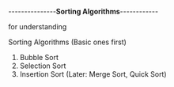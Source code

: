 
---------------**Sorting Algorithms**------------
<!-- https://visualgo.net/en/sorting --> for understanding

Sorting Algorithms (Basic ones first)
1. Bubble Sort
2. Selection Sort
3. Insertion Sort
(Later: Merge Sort, Quick Sort)

